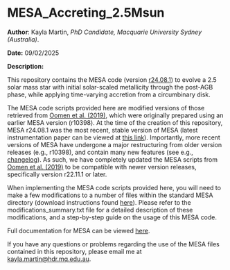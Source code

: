 # MESA_Accreting_2.5Msun

**Author**: Kayla Martin, *PhD Candidate, Macquarie University Sydney (Australia)*.

**Date:** 09/02/2025

**Description:** 

This repository contains the MESA code (version [r24.08.1](https://docs.mesastar.org/en/24.08.1/using_mesa.html)) to evolve a 2.5 solar mass star with initial solar-scaled metallicity through the post-AGB phase, while applying time-varying accretion from a circumbinary disk.

The MESA code scripts provided here are modified versions of those retrieved from [Oomen et al. (2019)](https://www.aanda.org/articles/aa/abs/2019/09/aa35853-19/aa35853-19.html), which were originally prepared using an earlier MESA version (r10398). At the time of the creation of this repository, MESA r24.08.1 was the most recent, stable version of MESA (latest instrumentation paper can be viewed at [this link](https://iopscience.iop.org/article/10.3847/1538-4365/acae8d/meta)). Importantly, more recent versions of MESA have undergone a major restructuring from older version releases (e.g., r10398), and contain many new features (see e.g., [changelog](https://docs.mesastar.org/en/24.08.1/changelog.html)). As such, we have completely updated the MESA scripts from [Oomen et al. (2019)](https://www.aanda.org/articles/aa/abs/2019/09/aa35853-19/aa35853-19.html) to be compatible with newer version releases, specifically version r22.11.1 or later. 

When implementing the MESA code scripts provided here, you will need to make a few modifications to a number of files within the standard MESA directory (download instructions found [here](https://docs.mesastar.org/en/latest/installation.html)). Please refer to the modifications_summary.txt file for a detailed description of these modifications, and a step-by-step guide on the usage of this MESA code.

Full documentation for MESA can be viewed [here](https://docs.mesastar.org/). 

If you have any questions or problems regarding the use of the MESA files contained in this repository, please email me at kayla.martin@hdr.mq.edu.au.

